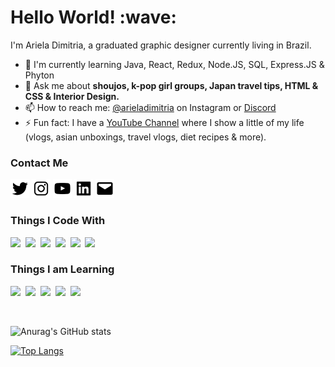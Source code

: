 
<h1>Hello World! :wave:</h1>

I'm Ariela Dimitria, a graduated graphic designer currently living in Brazil.

 - 🌱 I'm currently learning Java, React, Redux, Node.JS, SQL, Express.JS & Phyton
 - 💬 Ask me about <strong>shoujos, k-pop girl groups, Japan travel tips, HTML & CSS & Interior Design.</strong>
 - 📫 How to reach me: [@arieladimitria](https://www.instagram.com/arieladimitria/) on Instagram or [Discord](https://discord.com/users/912707409087176706)
 - ⚡ Fun fact: I have a [YouTube Channel](https://www.youtube.com/channel/UCfevDDwd_ueZZs1uESOAAhw) where I show a little of my life (vlogs, asian unboxings, travel vlogs, diet recipes & more). 

<h3 id="social">Contact Me</h3>

<a href="https://twitter.com/ari_dml"><img src="https://raw.githubusercontent.com/Automattic/social-logos/master/svg-min/twitter-alt.svg" width="30px" /></a>
<a href="https://www.instagram.com/arieladimitria/"><img src="https://raw.githubusercontent.com/Automattic/social-logos/master/svg-min/instagram.svg" width="30px" /></a>
<a href="https://www.youtube.com/channel/UCfevDDwd_ueZZs1uESOAAhw"><img src="https://raw.githubusercontent.com/Automattic/social-logos/master/svg-min/youtube.svg" width="30px" /></a>
<a href="https://www.linkedin.com/in/ariela-dimitria/"><img src="https://raw.githubusercontent.com/Automattic/social-logos/master/svg-min/linkedin.svg" width="30px" /></a>
<a href="mailto:arieladimitria@icloud.com"><img src="https://raw.githubusercontent.com/Automattic/social-logos/master/svg-min/mail.svg" width="30px" /></a>

<h3>Things I Code With</h3>

<span><img src="https://cdn.jsdelivr.net/gh/devicons/devicon@latest/icons/html5/html5-plain.svg" width="30px"></span>&nbsp;
<span><img src="https://cdn.jsdelivr.net/gh/devicons/devicon@latest/icons/css3/css3-plain.svg" width="30px"></span>&nbsp;
<span><img src="https://cdn.jsdelivr.net/gh/devicons/devicon@latest/icons/javascript/javascript-original.svg" width="30px"></span>&nbsp;
<span><img src="https://cdn.jsdelivr.net/gh/devicons/devicon@latest/icons/nodejs/nodejs-plain.svg" width="30px"></span>&nbsp;
<span><img src="https://cdn.jsdelivr.net/gh/devicons/devicon@latest/icons/vuejs/vuejs-original.svg" width="30px"></span>&nbsp;
<span><img src="https://cdn.jsdelivr.net/gh/devicons/devicon@latest/icons/git/git-original.svg" width="30px"></span>&nbsp;


<h3>Things I am Learning </h3>


<span><img src="https://cdn.jsdelivr.net/gh/devicons/devicon@latest/icons/java/java-original.svg" width="30px"></span>&nbsp;
<span><img src="https://cdn.jsdelivr.net/gh/devicons/devicon@latest/icons/redux/redux-original.svg" width="30px"></span>&nbsp;
<span><img src="https://cdn.jsdelivr.net/gh/devicons/devicon@latest/icons/react/react-original.svg" width="30px"></span>&nbsp;
<span><img src="https://cdn.jsdelivr.net/gh/devicons/devicon@latest/icons/mysql/mysql-original.svg" width="30px"></span>&nbsp;
<span><img src="https://cdn.jsdelivr.net/npm/devicons@1.8.0/!PNG/python.png" width="30px"></span>

<br>

![Anurag's GitHub stats](https://github-readme-stats.vercel.app/api?username=arieladimitria&show_icons=true&theme=swift)

[![Top Langs](https://github-readme-stats.vercel.app/api/top-langs/?username=arieladimitria&layout=compact)](https://github.com/arieladimitria/github-readme-stats)




